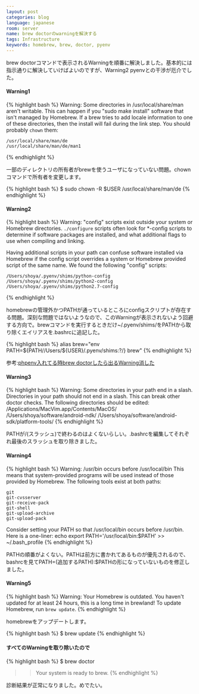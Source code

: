 ```yaml
---
layout: post
categories: blog
language: japanese
room: server
name: brew doctorのwarningを解決する
tags: Infrastructure
keywords: homebrew, brew, doctor, pyenv
---
```


brew doctorコマンドで表示されるWarningを順番に解決しました。基本的には指示通りに解決していけばよいのですが、Warning2 pyenvとの干渉が厄介でした。

#### Warning1

{% highlight bash %}
Warning: Some directories in /usr/local/share/man aren't writable.
This can happen if you "sudo make install" software that isn't managed
by Homebrew. If a brew tries to add locale information to one of these
directories, then the install will fail during the link step.
You should probably `chown` them:

    /usr/local/share/man/de
    /usr/local/share/man/de/man1
{% endhighlight %}

一部のディレクトリの所有者がbrewを使うユーザになっていない問題。chownコマンドで所有者を変更します。

{% highlight bash %}
$ sudo chown -R $USER /usr/local/share/man/de
{% endhighlight %}

#### Warning2

{% highlight bash %}
Warning: "config" scripts exist outside your system or Homebrew directories.
`./configure` scripts often look for *-config scripts to determine if
software packages are installed, and what additional flags to use when
compiling and linking.

Having additional scripts in your path can confuse software installed via
Homebrew if the config script overrides a system or Homebrew provided
script of the same name. We found the following "config" scripts:

    /Users/shoya/.pyenv/shims/python-config
    /Users/shoya/.pyenv/shims/python2-config
    /Users/shoya/.pyenv/shims/python2.7-config
{% endhighlight %}

homebrewの管理外かつPATHが通っているところにconfigスクリプトが存在する問題。深刻な問題ではないようなので、このWarningが表示されないよう回避する方向で。brewコマンドを実行するときだけ~/.pyenv/shims/をPATHから取り除くエイリアスを.bashrcに追記した。

{% highlight bash %}
alias brew="env PATH=${PATH/\/Users\/${USER}\/\.pyenv\/shims:?/} brew"
{% endhighlight %}

参考:[phpenv入れてる時brew doctorしたら出るWarning消した](http://qiita.com/takc923/items/45386905f70fde9af0e7)

#### Warning3

{% highlight bash %}
Warning: Some directories in your path end in a slash.
Directories in your path should not end in a slash. This can break other
doctor checks. The following directories should be edited:
    /Applications/MacVim.app/Contents/MacOS/    /Users/shoya/software/android-ndk/    /Users/shoya/software/android-sdk/platform-tools/
{% endhighlight %}

PATHが/(スラッシュ)で終わるのはよくないらしい。.bashrcを編集してそれぞれ最後のスラッシュを取り除きました。

#### Warning4

{% highlight bash %}
Warning: /usr/bin occurs before /usr/local/bin
This means that system-provided programs will be used instead of those
provided by Homebrew. The following tools exist at both paths:

    git
    git-cvsserver
    git-receive-pack
    git-shell
    git-upload-archive
    git-upload-pack

Consider setting your PATH so that /usr/local/bin
occurs before /usr/bin. Here is a one-liner:
    echo export PATH='/usr/local/bin:$PATH' >> ~/.bash_profile
{% endhighlight %}

PATHの順番がよくない。PATHは前方に書かれてあるものが優先されるので、bashrcを見てPATH=(追加するPATH):$PATHの形になっていないものを修正しました。

#### Warning5

{% highlight bash %}
Warning: Your Homebrew is outdated.
You haven't updated for at least 24 hours, this is a long time in brewland!
To update Homebrew, run `brew update`.
{% endhighlight %}

homebrewをアップデートします。

{% highlight bash %}
$ brew update
{% endhighlight %}

#### すべてのWarningを取り除いたので

{% highlight bash %}
$ brew doctor
>> Your system is ready to brew.
{% endhighlight %}

診断結果が正常になりました。めでたい。
